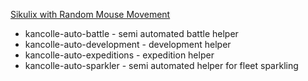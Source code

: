 [Sikulix with Random Mouse Movement](https://github.com/0x384c0/SikuliX-2014/releases/tag/v1.1.2_random_mouse_movement)

* kancolle-auto-battle - semi automated battle helper
* kancolle-auto-development - development helper
* kancolle-auto-expeditions - expedition helper
* kancolle-auto-sparkler - semi automated helper for fleet sparkling
